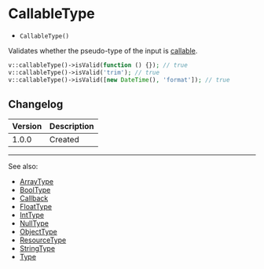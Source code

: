 # CallableType

- `CallableType()`

Validates whether the pseudo-type of the input is [callable](http://php.net/types.callable).

```php
v::callableType()->isValid(function () {}); // true
v::callableType()->isValid('trim'); // true
v::callableType()->isValid([new DateTime(), 'format']); // true
```

## Changelog

Version | Description
--------|-------------
  1.0.0 | Created

***
See also:

- [ArrayType](ArrayType.md)
- [BoolType](BoolType.md)
- [Callback](Callback.md)
- [FloatType](FloatType.md)
- [IntType](IntType.md)
- [NullType](NullType.md)
- [ObjectType](ObjectType.md)
- [ResourceType](ResourceType.md)
- [StringType](StringType.md)
- [Type](Type.md)
